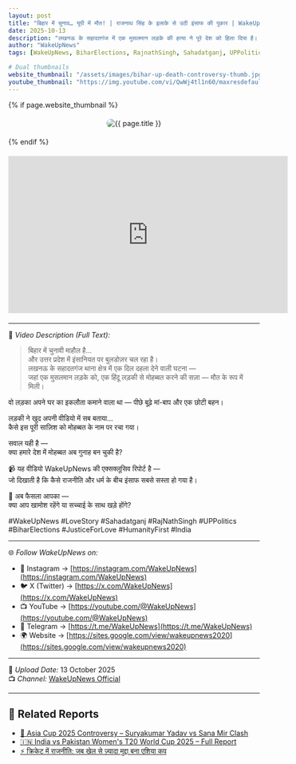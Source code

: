 ```yaml
---
layout: post
title: "बिहार में चुनाव… यूपी में मौत! | राजनाथ सिंह के इलाके से उठी इंसाफ की पुकार | WakeUpNews Exclusive"
date: 2025-10-13
description: "लखनऊ के सहादतगंज में एक मुसलमान लड़के की हत्या ने पूरे देश को हिला दिया है। बिहार में चुनावी माहौल और यूपी में इंसाफ की पुकार के बीच, WakeUpNews लेकर आया है इस मोहब्बत और सियासत की सच्चाई।"
author: "WakeUpNews"
tags: [WakeUpNews, BiharElections, RajnathSingh, Sahadatganj, UPPolitics, LoveStory, JusticeForLove, HumanityFirst, India]

# Dual thumbnails
website_thumbnail: "/assets/images/bihar-up-death-controversy-thumb.jpg"
youtube_thumbnail: "https://img.youtube.com/vi/QwWj4tl1n60/maxresdefault.jpg"
---
```


<!-- Website Thumbnail -->
{% if page.website_thumbnail %}
<div class="post-thumbnail" style="text-align:center; margin: 20px 0;">
  <img src="{{ page.website_thumbnail }}" alt="{{ page.title }}" style="max-width:100%; height:auto; border-radius:8px;">
</div>
{% endif %}

<!-- YouTube Video Embed -->
<div class="video-container" style="text-align:center; margin: 20px 0;">
  <iframe width="560" height="315"
    src="https://www.youtube.com/embed/QwWj4tl1n60?si=O5loy2jpU5QAzzGV"
    title="YouTube video player"
    frameborder="0"
    allow="accelerometer; autoplay; clipboard-write; encrypted-media; gyroscope; picture-in-picture; web-share"
    referrerpolicy="strict-origin-when-cross-origin"
    allowfullscreen>
  </iframe>
</div>

---

🧾 *Video Description (Full Text):*

> बिहार में चुनावी माहौल है...  
और उत्तर प्रदेश में इंसानियत पर बुलडोज़र चल रहा है।  
लखनऊ के सहादतगंज थाना क्षेत्र में एक दिल दहला देने वाली घटना —  
जहां एक मुसलमान लड़के को, एक हिंदू लड़की से मोहब्बत करने की सज़ा — मौत के रूप में मिली।

वो लड़का अपने घर का इकलौता कमाने वाला था — पीछे बूढ़े मां-बाप और एक छोटी बहन।

लड़की ने खुद अपनी वीडियो में सब बताया...  
कैसे इस पूरी साज़िश को मोहब्बत के नाम पर रचा गया।

सवाल यही है —  
क्या हमारे देश में मोहब्बत अब गुनाह बन चुकी है?

📹 यह वीडियो WakeUpNews की एक्सक्लूसिव रिपोर्ट है —  
जो दिखाती है कि कैसे राजनीति और धर्म के बीच इंसाफ सबसे सस्ता हो गया है।

🔴 अब फैसला आपका —  
क्या आप खामोश रहेंगे या सच्चाई के साथ खड़े होंगे?

#WakeUpNews #LoveStory #Sahadatganj #RajNathSingh #UPPolitics #BiharElections #JusticeForLove #HumanityFirst #India

---

🌐 *Follow WakeUpNews on:*

- 📸 Instagram → [https://instagram.com/WakeUpNews](https://instagram.com/WakeUpNews)  
- 🐦 X (Twitter) → [https://x.com/WakeUpNews](https://x.com/WakeUpNews)  
- 📺 YouTube → [https://youtube.com/@WakeUpNews](https://youtube.com/@WakeUpNews)  
- 📱 Telegram → [https://t.me/WakeUpNews](https://t.me/WakeUpNews)  
- 🌍 Website → [https://sites.google.com/view/wakeupnews2020](https://sites.google.com/view/wakeupnews2020)  

---

📅 *Upload Date:* 13 October 2025  
📺 *Channel:* [WakeUpNews Official](https://www.youtube.com/@WakeUpNews)

---

## 🧠 Related Reports

<ul>
  <li><a href="/2025/10/05/asia-cup-2025-controversy.html">🏏 Asia Cup 2025 Controversy – Suryakumar Yadav vs Sana Mir Clash</a></li>
  <li><a href="/2025/09/29/india-pakistan-womens-t20-worldcup.html">🇮🇳 India vs Pakistan Women's T20 World Cup 2025 – Full Report</a></li>
  <li><a href="/2025/09/18/cricket-politics-india-pakistan.html">⚡ क्रिकेट में राजनीति: जब खेल से ज़्यादा मुद्दा बना एशिया कप</a></li>
</ul>

